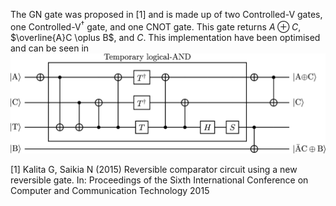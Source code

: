 The GN gate was proposed in [1] and is made up of two Controlled-V gates, one Controlled-V$^\dagger$ gate, and one CNOT gate. This gate returns $A \oplus C$, $\overline{A}C \oplus B$, and $C$. This implementation have been optimised and can be seen in ![optimised version of the GN gate](GN_proposed.png)

[1] Kalita G, Saikia N (2015) Reversible comparator circuit using a new reversible gate. In: Proceedings of the Sixth International Conference on Computer and Communication Technology 2015